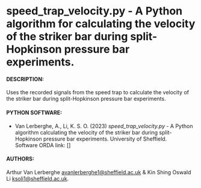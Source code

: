 # speed_trap_velocity.py - A Python algorithm for calculating the velocity of the striker bar during split-Hopkinson pressure bar experiments.

#### DESCRIPTION: 
Uses the recorded signals from the speed trap to calculate the velocity of the striker bar during split-Hopkinson pressure bar experiments.

#### PYTHON SOFTWARE:
- Van Lerberghe, A., Li, K. S. O. (2023) *speed_trap_velocity.py* - A Python algorithm calculating the velocity of the striker bar during split-Hopkinson pressure bar experiments. University of Sheffield.\
Software ORDA link: []

#### AUTHORS:
Arthur Van Lerberghe <avanlerberghe1@sheffield.ac.uk> & Kin Shing Oswald Li <ksoli1@sheffield.ac.uk>.
